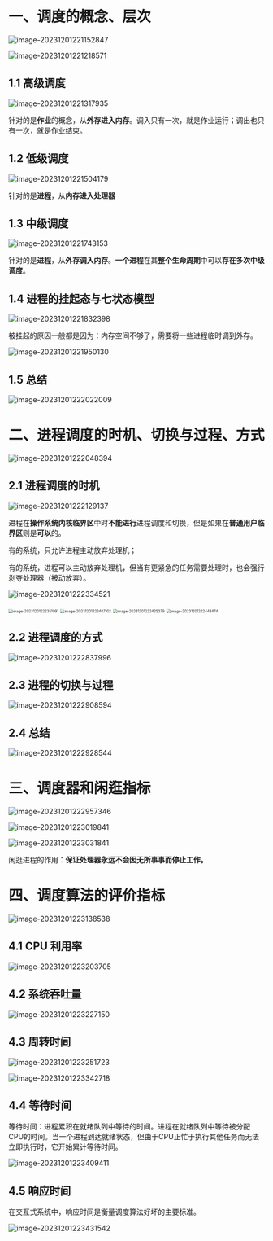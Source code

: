 # 一、调度的概念、层次

![image-20231201221152847](04.调度.assets/image-20231201221152847-17014399141871.png)

![image-20231201221218571](04.调度.assets/image-20231201221218571-17014399397052.png)

## 1.1  高级调度

![image-20231201221317935](04.调度.assets/image-20231201221317935-17014399992813.png)

针对的是**作业**的概念，从**外存进入内存**。调入只有一次，就是作业运行；调出也只有一次，就是作业结束。

## 1.2  低级调度

![image-20231201221504179](04.调度.assets/image-20231201221504179-17014401058174.png)

针对的是**进程**，从**内存进入处理器**

## 1.3  中级调度

![image-20231201221743153](04.调度.assets/image-20231201221743153-17014402643276.png)

针对的是**进程**，从**外存调入内存**。**一个进程**在其**整个生命周期**中可以**存在多次中级调度**。

## 1.4  进程的挂起态与七状态模型

![image-20231201221832398](04.调度.assets/image-20231201221832398-17014403140747.png)

被挂起的原因一般都是因为：内存空间不够了，需要将一些进程临时调到外存。

![image-20231201221950130](04.调度.assets/image-20231201221950130-17014403911538.png)

## 1.5 总结

![image-20231201222022009](04.调度.assets/image-20231201222022009.png)

# 二、进程调度的时机、切换与过程、方式

![image-20231201222048394](04.调度.assets/image-20231201222048394-17014404495159.png)

## 2.1  进程调度的时机

![image-20231201222129137](04.调度.assets/image-20231201222129137-170144049036810.png)

进程在**操作系统内核临界区**中时**不能进行**进程调度和切换，但是如果在**普通用户临界区**则是**可以**的。

有的系统，只允许进程主动放弃处理机；

有的系统，进程可以主动放弃处理机，但当有更紧急的任务需要处理时，也会强行剥夺处理器（被动放弃）。

![image-20231201222334521](04.调度.assets/image-20231201222334521-170144061576613.png)

<img src="04.调度.assets/image-20231201222351991.png" alt="image-20231201222351991" style="zoom:50%;" />

<img src="04.调度.assets/image-20231201222407102.png" alt="image-20231201222407102" style="zoom:50%;" />

<img src="04.调度.assets/image-20231201222425379.png" alt="image-20231201222425379" style="zoom:50%;" />

<img src="04.调度.assets/image-20231201222448474.png" alt="image-20231201222448474" style="zoom:50%;" />

## 2.2  进程调度的方式

![image-20231201222837996](04.调度.assets/image-20231201222837996.png)

## 2.3  进程的切换与过程

![image-20231201222908594](04.调度.assets/image-20231201222908594.png)

## 2.4  总结

![image-20231201222928544](04.调度.assets/image-20231201222928544.png)

# 三、调度器和闲逛指标

![image-20231201222957346](04.调度.assets/image-20231201222957346.png)

![image-20231201223019841](04.调度.assets/image-20231201223019841.png)

![image-20231201223031841](04.调度.assets/image-20231201223031841.png)

闲逛进程的作用：**保证处理器永远不会因无所事事而停止工作。**

# 四、调度算法的评价指标

![image-20231201223138538](04.调度.assets/image-20231201223138538.png)

## 4.1  CPU 利用率

![image-20231201223203705](04.调度.assets/image-20231201223203705.png)

## 4.2 系统吞吐量

![image-20231201223227150](04.调度.assets/image-20231201223227150.png)

## 4.3  周转时间

![image-20231201223251723](04.调度.assets/image-20231201223251723.png)

![image-20231201223342718](04.调度.assets/image-20231201223342718.png)

## 4.4  等待时间

等待时间：进程累积在就绪队列中等待的时间。进程在就绪队列中等待被分配CPU的时间。当一个进程到达就绪状态，但由于CPU正忙于执行其他任务而无法立即执行时，它开始累计等待时间。

![image-20231201223409411](04.调度.assets/image-20231201223409411.png)

## 4.5  响应时间

在交互式系统中，响应时间是衡量调度算法好坏的主要标准。

![image-20231201223431542](04.调度.assets/image-20231201223431542.png)


